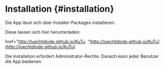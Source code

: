 # Installation {#installation}

Die App lässt sich über Installer-Packages installieren.

Diese lassen sich hier herunterladen:

href=&quot;http://luechtdiode.github.io/KuTu. &quot;[http://luechtdiode.github.io/KuTu](http://luechtdiode.github.io/KuTu)

Die Installation erfordert Administrator-Rechte. Danach kann jeder Benutzer die App bedienen.